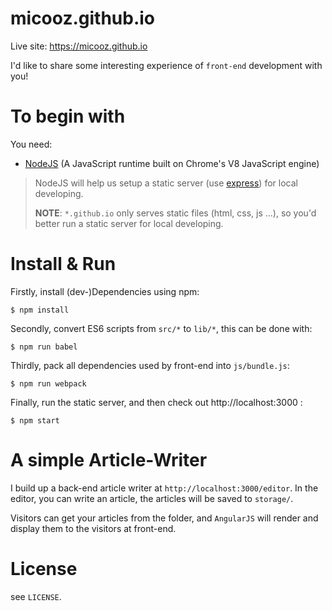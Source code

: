 # micooz.github.io

Live site: https://micooz.github.io

I'd like to share some interesting experience of `front-end` development with you!

# To begin with

You need:

* [NodeJS](https://nodejs.org/) (A JavaScript runtime built on Chrome's V8 JavaScript engine)

> NodeJS will help us setup a static server (use [express](http://expressjs.com/)) for local developing.
> 
> **NOTE**: `*.github.io` only serves static files (html, css, js ...), so you'd better run a static server for local developing.

# Install & Run

Firstly, install (dev-)Dependencies using npm:

    $ npm install

Secondly, convert ES6 scripts from `src/*` to `lib/*`, this can be done with:

    $ npm run babel

Thirdly, pack all dependencies used by front-end into `js/bundle.js`:

    $ npm run webpack

Finally, run the static server, and then check out http://localhost:3000 :

    $ npm start

# A simple Article-Writer

I build up a back-end article writer at `http://localhost:3000/editor`. In the editor, you can write an article, the articles will be saved to `storage/`.

Visitors can get your articles from the folder, and `AngularJS` will render and display them to the visitors at front-end.

# License

see `LICENSE`.